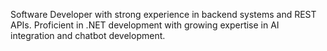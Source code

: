 Software Developer with strong experience in backend systems and REST APIs. Proficient in .NET development with growing expertise in AI integration and chatbot development.
<!---
GGrassia/GGrassia is a ✨ special ✨ repository because its `README.md` (this file) appears on your GitHub profile.
You can click the Preview link to take a look at your changes.
--->
